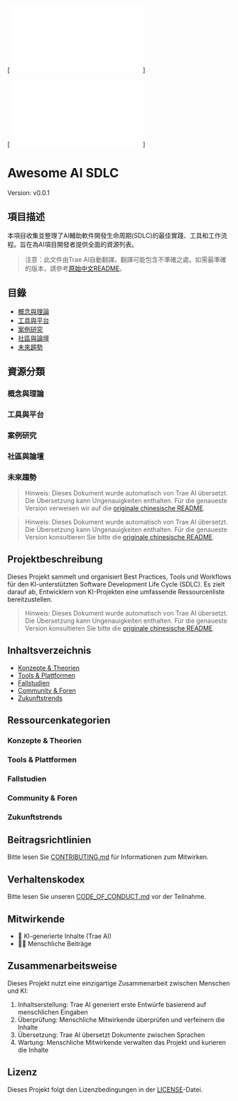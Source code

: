 [![徽章信息](../badges.md)]

[![语言选择](../links.md)]

# Awesome AI SDLC
Version: v0.0.1

## 項目描述

本項目收集並整理了AI輔助軟件開發生命周期(SDLC)的最佳實踐、工具和工作流程。旨在為AI項目開發者提供全面的資源列表。

> 注意：此文件由Trae AI自動翻譯。翻譯可能包含不準確之處。如需最準確的版本，請參考[原始中文README](../../README.md)。

## 目錄

- [概念與理論](#概念與理論)
- [工具與平台](#工具與平台)
- [案例研究](#案例研究)
- [社區與論壇](#社區與論壇)
- [未來趨勢](#未來趨勢)

## 資源分類

### 概念與理論

### 工具與平台

### 案例研究

### 社區與論壇

### 未來趨勢

> Hinweis: Dieses Dokument wurde automatisch von Trae AI übersetzt. Die Übersetzung kann Ungenauigkeiten enthalten. Für die genaueste Version verweisen wir auf die [originale chinesische README](../../README.md).

> Hinweis: Dieses Dokument wurde automatisch von Trae AI übersetzt. Die Übersetzung kann Ungenauigkeiten enthalten. Für die genaueste Version konsultieren Sie bitte die [originale chinesische README](../../README.md).

## Projektbeschreibung

Dieses Projekt sammelt und organisiert Best Practices, Tools und Workflows für den KI-unterstützten Software Development Life Cycle (SDLC). Es zielt darauf ab, Entwicklern von KI-Projekten eine umfassende Ressourcenliste bereitzustellen.

> Hinweis: Dieses Dokument wurde automatisch von Trae AI übersetzt. Die Übersetzung kann Ungenauigkeiten enthalten. Für die genaueste Version konsultieren Sie bitte die [originale chinesische README](../../README.md).

## Inhaltsverzeichnis

- [Konzepte & Theorien](#konzepte--theorien)
- [Tools & Plattformen](#tools--plattformen)
- [Fallstudien](#fallstudien)
- [Community & Foren](#community--foren)
- [Zukunftstrends](#zukunftstrends)

## Ressourcenkategorien

### Konzepte & Theorien

### Tools & Plattformen

### Fallstudien

### Community & Foren

### Zukunftstrends

## Beitragsrichtlinien

Bitte lesen Sie [CONTRIBUTING.md](CONTRIBUTING.md) für Informationen zum Mitwirken.

## Verhaltenskodex

Bitte lesen Sie unseren [CODE_OF_CONDUCT.md](CODE_OF_CONDUCT.md) vor der Teilnahme.

## Mitwirkende

- 🤖 KI-generierte Inhalte (Trae AI)
- 🧑‍💻 Menschliche Beiträge

## Zusammenarbeitsweise

Dieses Projekt nutzt eine einzigartige Zusammenarbeit zwischen Menschen und KI:
1. Inhaltserstellung: Trae AI generiert erste Entwürfe basierend auf menschlichen Eingaben
2. Überprüfung: Menschliche Mitwirkende überprüfen und verfeinern die Inhalte
3. Übersetzung: Trae AI übersetzt Dokumente zwischen Sprachen
4. Wartung: Menschliche Mitwirkende verwalten das Projekt und kurieren die Inhalte

## Lizenz

Dieses Projekt folgt den Lizenzbedingungen in der [LICENSE](LICENSE)-Datei.